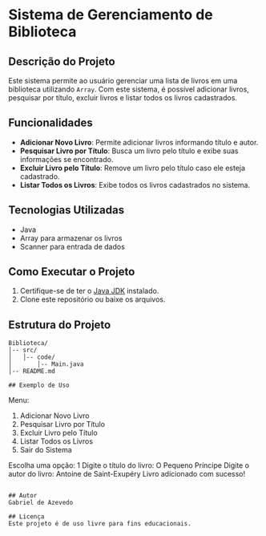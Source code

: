 # Sistema de Gerenciamento de Biblioteca

## Descrição do Projeto
Este sistema permite ao usuário gerenciar uma lista de livros em uma biblioteca utilizando `Array`. Com este sistema, é possível adicionar livros, pesquisar por título, excluir livros e listar todos os livros cadastrados.

## Funcionalidades
- **Adicionar Novo Livro**: Permite adicionar livros informando título e autor.
- **Pesquisar Livro por Título**: Busca um livro pelo título e exibe suas informações se encontrado.
- **Excluir Livro pelo Título**: Remove um livro pelo título caso ele esteja cadastrado.
- **Listar Todos os Livros**: Exibe todos os livros cadastrados no sistema.

## Tecnologias Utilizadas
- Java
- Array para armazenar os livros
- Scanner para entrada de dados

## Como Executar o Projeto
1. Certifique-se de ter o [Java JDK](https://www.oracle.com/java/technologies/javase-downloads.html) instalado.
2. Clone este repositório ou baixe os arquivos.


## Estrutura do Projeto
```
Biblioteca/
│-- src/
│   │-- code/
│       │-- Main.java
│-- README.md

## Exemplo de Uso
```
Menu:
1. Adicionar Novo Livro
2. Pesquisar Livro por Título
3. Excluir Livro pelo Título
4. Listar Todos os Livros
5. Sair do Sistema

Escolha uma opção: 1
Digite o título do livro: O Pequeno Príncipe
Digite o autor do livro: Antoine de Saint-Exupéry
Livro adicionado com sucesso!
```

## Autor
Gabriel de Azevedo

## Licença
Este projeto é de uso livre para fins educacionais.

